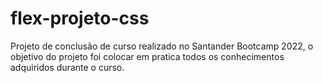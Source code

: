 # flex-projeto-css

Projeto de conclusão de curso realizado no Santander Bootcamp 2022, o objetivo do projeto foi colocar em pratica todos os conhecimentos adquiridos durante o curso.  
